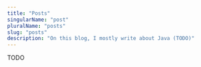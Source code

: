 ```yaml
---
title: "Posts"
singularName: "post"
pluralName: "posts"
slug: "posts"
description: "On this blog, I mostly write about Java (TODO)"
---
```


TODO
